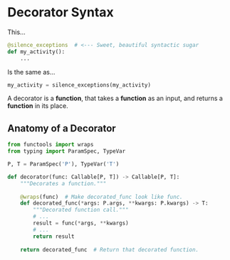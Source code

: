 # Decorator Syntax

This...

```python
@silence_exceptions  # <--- Sweet, beautiful syntactic sugar
def my_activity():
    ...
```

Is the same as...

```python
my_activity = silence_exceptions(my_activity)
```

A decorator is a **function**, that takes a **function** as an input, and returns a **function** in its place.

## Anatomy of a Decorator

```python
from functools import wraps
from typing import ParamSpec, TypeVar

P, T = ParamSpec('P'), TypeVar('T')

def decorator(func: Callable[P, T]) -> Callable[P, T]:
    """Decorates a function."""
    
    @wraps(func)  # Make decorated_func look like func.
    def decorated_func(*args: P.args, **kwargs: P.kwargs) -> T:
        """Decorated function call."""
        # ...
        result = func(*args, **kwargs)
        # ...
        return result
    
    return decorated_func  # Return that decorated function.

```
